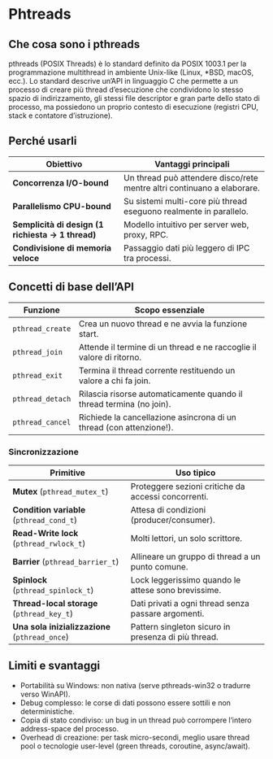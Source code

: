 # Phtreads

## Che cosa sono i pthreads

pthreads (POSIX Threads) è lo standard definito da POSIX 1003.1 per la programmazione multithread in ambiente Unix-like (Linux, *BSD, macOS, ecc.).
Lo standard descrive un’API in linguaggio C che permette a un processo di creare più thread d’esecuzione che condividono lo stesso spazio di indirizzamento, gli stessi file descriptor e gran parte dello stato di processo, ma possiedono un proprio contesto di esecuzione (registri CPU, stack e contatore d’istruzione).

## Perché usarli

| **Obiettivo** | **Vantaggi principali** |
|------------------|----------------------|
| **Concorrenza I/O-bound** |Un thread può attendere disco/rete mentre altri continuano a elaborare.|
|**Parallelismo CPU-bound** | Su sistemi multi-core più thread eseguono realmente in parallelo.|
| **Semplicità di design (1 richiesta → 1 thread)** | Modello intuitivo per server web, proxy, RPC.|
| **Condivisione di memoria veloce** | Passaggio dati più leggero di IPC tra processi.|



## **Concetti di base dell’API** 
| **Funzione** | **Scopo essenziale** |
|-----------------|-------------------|
| `pthread_create` | Crea un nuovo thread e ne avvia la funzione start.|
| `pthread_join` | Attende il termine di un thread e ne raccoglie il valore di ritorno.|
| `pthread_exit` | Termina il thread corrente restituendo un valore a chi fa  join.
| `pthread_detach` | Rilascia risorse automaticamente quando il thread termina (no join).
| `pthread_cancel` |Richiede la cancellazione asincrona di un thread (con attenzione!).

### **Sincronizzazione**
| **Primitive** | **Uso tipico** |
|-----------------|--------------|
|**Mutex** (`pthread_mutex_t`)| Proteggere sezioni critiche da accessi concorrenti.
|**Condition variable** (`pthread_cond_t`)| Attesa di condizioni (producer/consumer).
|**Read-Write lock** (`pthread_rwlock_t`) | Molti lettori, un solo scrittore.
|**Barrier** (`pthread_barrier_t`) | Allineare un gruppo di thread a un punto comune.
 |**Spinlock** (`pthread_spinlock_t`) | Lock leggerissimo quando le attese sono brevissime.
|**Thread-local storage** (`pthread_key_t`) | Dati privati a ogni thread senza passare argomenti.
|**Una sola inizializzazione** (`pthread_once`) | Pattern singleton sicuro in presenza di più thread.

## Limiti e svantaggi
- Portabilità su Windows: non nativa (serve pthreads-win32 o tradurre verso WinAPI).
- Debug complesso: le corse di dati possono essere sottili e non deterministiche.
- Copia di stato condiviso: un bug in un thread può corrompere l’intero address-space del processo.
- Overhead di creazione: per task micro-secondi, meglio usare thread pool o tecnologie user-level (green threads, coroutine, async/await).

